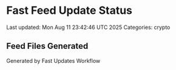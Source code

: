 # Fast Feed Update Status
Last updated: Mon Aug 11 23:42:46 UTC 2025
Categories: crypto

## Feed Files Generated

Generated by Fast Updates Workflow
